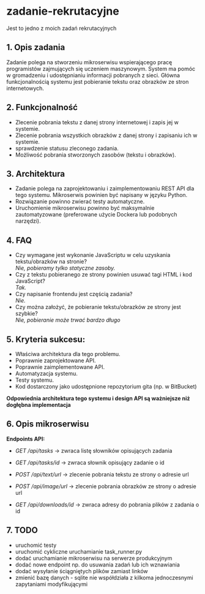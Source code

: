 # zadanie-rekrutacyjne
Jest to jedno z moich zadań rekrutacyjnych

## 1. Opis zadania
Zadanie polega na stworzeniu mikroserwisu wspierającego pracę programistów zajmujących się uczeniem maszynowym. System ma pomóc w gromadzeniu i udostępnianiu informacji pobranych z sieci. Główna funkcjonalnością systemu jest pobieranie tekstu oraz obrazków ze stron internetowych.

## 2. Funkcjonalność
* Zlecenie pobrania tekstu z danej strony internetowej i zapis jej w systemie.
* Zlecenie pobrania wszystkich obrazków z danej strony i zapisaniu ich w systemie.
* sprawdzenie statusu zleconego zadania.
* Możliwość pobrania stworzonych zasobów (tekstu i obrazków).

## 3. Architektura
* Zadanie polega na zaprojektowaniu i zaimplementowaniu REST API dla tego systemu. Mikroserwis powinien być napisany w języku Python.
* Rozwiązanie powinno zwierać testy automatyczne.
* Uruchomienie mikroserwisu powinno być maksymalnie zautomatyzowane (preferowane użycie Dockera lub podobnych narzędzi).

## 4. FAQ
* Czy wymagane jest wykonanie JavaScriptu w celu uzyskania tekstu/obrazków na stronie?  
*Nie, pobieramy tylko statyczne zasoby.*
* Czy z tekstu pobieranego ze strony powinien usuwać tagi HTML i kod JavaScript?  
*Tak.*
* Czy napisanie frontendu jest częścią zadania?  
*Nie.*
* Czy można założyć, że pobieranie tekstu/obrazków ze strony jest szybkie?  
*Nie, pobieranie może trwać bardzo długo*

## 5. Kryteria sukcesu:
* Właściwa architektura dla tego problemu.
* Poprawnie zaprojektowane API.
* Poprawnie zaimplementowane API.
* Automatyzacja systemu.
* Testy systemu.
* Kod dostarczony jako udostępnione repozytorium gita (np. w BitBucket)


**Odpowiednia architektura tego systemu i design API są ważniejsze niż dogłębna implementacja**


## 6. Opis mikroserwisu

**Endpoints API:**  
* *GET <url>/api/tasks* -> zwraca listę słowników opisujących zadania
* *GET <url>/api/tasks/id* -> zwraca słownik opisujący zadanie o id

* *POST <url>/api/text/url* -> zlecenie pobrania tekstu ze strony o adresie url
* *POST <url>/api/image/url* -> zlecenie pobrania obrazków ze strony o adresie url
* *GET <url>/api/downloads/id* -> zwraca adresy do pobrania plików z zadania o id


## 7. TODO
* uruchomić testy
* uruchomić cykliczne uruchamianie task_runner.py
* dodać uruchamianie mikroserwisu na serwerze produkcyjnym
* dodać nowe endpoint np. do usuwania zadań lub ich wznawiania
* dodać wysyłanie ściągniętych plików zamiast linków
* zmienić bazę danych - sqlite nie współdziała z kilkoma jednoczesnymi zapytaniami modyfikującymi 